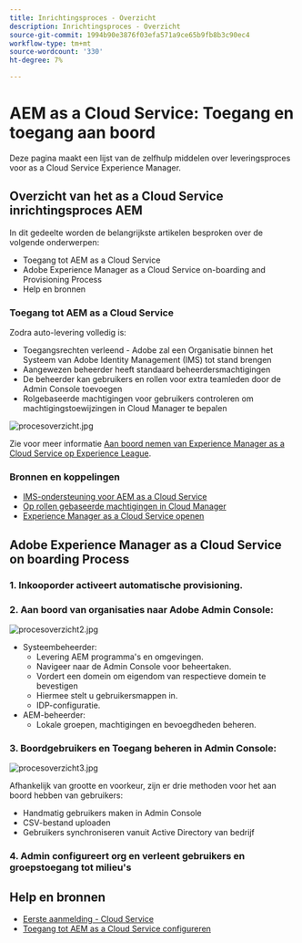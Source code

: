 ```yaml
---
title: Inrichtingsproces - Overzicht
description: Inrichtingsproces - Overzicht
source-git-commit: 1994b90e3876f03efa571a9ce65b9fb8b3c90ec4
workflow-type: tm+mt
source-wordcount: '330'
ht-degree: 7%

---
```



# AEM as a Cloud Service: Toegang en toegang aan boord

Deze pagina maakt een lijst van de zelfhulp middelen over leveringsproces voor as a Cloud Service Experience Manager.

## Overzicht van het as a Cloud Service inrichtingsproces AEM

In dit gedeelte worden de belangrijkste artikelen besproken over de volgende onderwerpen:

* Toegang tot AEM as a Cloud Service
* Adobe Experience Manager as a Cloud Service on-boarding and Provisioning Process
* Help en bronnen


### Toegang tot AEM as a Cloud Service

Zodra auto-levering volledig is:

* Toegangsrechten verleend - Adobe zal een Organisatie binnen het Systeem van Adobe Identity Management (IMS) tot stand brengen
* Aangewezen beheerder heeft standaard beheerdersmachtigingen
* De beheerder kan gebruikers en rollen voor extra teamleden door de Admin Console toevoegen
* Rolgebaseerde machtigingen voor gebruikers controleren om machtigingstoewijzingen in Cloud Manager te bepalen

![procesoverzicht.jpg](assets/processOverview.jpg)


Zie voor meer informatie [Aan boord nemen van Experience Manager as a Cloud Service op Experience League](https://experienceleague.adobe.com/docs/experience-manager-cloud-service/onboarding/home.html?lang=en).

### Bronnen en koppelingen

* [IMS-ondersteuning voor AEM as a Cloud Service](https://experienceleague.adobe.com/docs/experience-manager-cloud-service/security/ims-support.html?lang=en)
* [Op rollen gebaseerde machtigingen in Cloud Manager](https://experienceleague.adobe.com/docs/experience-manager-cloud-service/onboarding/what-is-required/role-based-permissions.html?lang=en#what-is-required)
* [Experience Manager as a Cloud Service openen](https://experienceleague.adobe.com/docs/experience-manager-cloud-service/onboarding/getting-access/navigation.html?lang=en#getting-access)


## Adobe Experience Manager as a Cloud Service on boarding Process

### 1. Inkooporder activeert automatische provisioning.

### 2. Aan boord van organisaties naar Adobe Admin Console:

![procesoverzicht2.jpg](assets/processOverview2.jpg)

* Systeembeheerder:
   * Levering AEM programma&#39;s en omgevingen.
   * Navigeer naar de Admin Console voor beheertaken.
   * Vordert een domein om eigendom van respectieve domein te bevestigen
   * Hiermee stelt u gebruikersmappen in.
   * IDP-configuratie.
* AEM-beheerder:
   * Lokale groepen, machtigingen en bevoegdheden beheren.

### 3. Boordgebruikers en Toegang beheren in Admin Console:

![procesoverzicht3.jpg](assets/processOverview3.jpg)

Afhankelijk van grootte en voorkeur, zijn er drie methoden voor het aan boord hebben van gebruikers:
* Handmatig gebruikers maken in Admin Console
* CSV-bestand uploaden
* Gebruikers synchroniseren vanuit Active Directory van bedrijf

### 4. Admin configureert org en verleent gebruikers en groepstoegang tot milieu&#39;s

## Help en bronnen

* [Eerste aanmelding - Cloud Service](/help/journey-onboarding/sysadmin/learning-path-aem-users.md)
* [Toegang tot AEM as a Cloud Service configureren](https://experienceleague.adobe.com/docs/experience-manager-learn/cloud-service/accessing/overview.html?lang=en#accessing)
